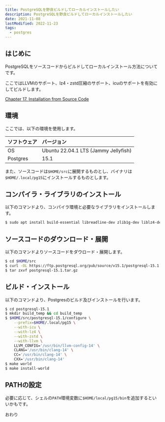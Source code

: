 ```yaml
---
title: PostgreSQLを野良ビルドしてローカルインストールしたい
description: PostgreSQLを野良ビルドしてローカルインストールしたい
date: 2021-11-08
lastModified: 2022-11-23
tags: 
  - postgres
---
```


## はじめに

PostgreSQLをソースコードからビルドしてローカルインストール方法についてです。

ここではLLVMのサポート、lz4・zstd圧縮のサポート、icuのサポートを有効にしてビルドします。

[Chapter 17. Installation from Source Code](https://www.postgresql.org/docs/15/installation.html)

## 環境

ここでは、以下の環境を使用します。

| ソフトウェア   | バージョン                                |
| :------- | :----------------------------------- |
| OS       | Ubuntu 22.04.1 LTS (Jammy Jellyfish) |
| Postgres | 15.1                                 |

また、ソースコードは`$HOME/src`に展開するものとし、バイナリは`$HOME/.local/pg15`にインストールするものとします。

## コンパイラ・ライブラリのインストール

以下のコマンドより、コンパイラ環境と必要なライブラリをインストールします。

```sh
$ sudo apt install build-essential libreadline-dev zlib1g-dev liblz4-dev libzstd-dev llvm-14 clang-14
```

## ソースコードのダウンロード・展開

以下のコマンドよりソースコードをダウロード・展開します。

```sh
$ cd $HOME/src
$ curl -OL https://ftp.postgresql.org/pub/source/v15.1/postgresql-15.1.tar.gz
$ tar zxvf postgresql-15.1.tar.gz
```

## ビルド・インストール

以下のコマンドより、Postgresのビルド及びインストールを行います。

```sh
$ cd postgresql-15.1
$ mkdir build_temp && cd build_temp
$ $HOME/src/postgresql-15.1/configure \
    --prefix=$HOME/.local/pg15 \
    --with-icu \
    --with-lz4 \
    --with-zstd \
    --with-llvm \
    LLVM_CONFIG='/usr/bin/llvm-config-14' \
    CLANG='/usr/bin/clang-14' \
    CC='/usr/bin/clang-14' \
    CXX='/usr/bin/clang-14'
$ make world
$ make install-world
```

## PATHの設定

必要に応じて、シェルの`PATH`環境変数に`$HOME/local/pg15/bin`を追加するといいかもです。

おわり
